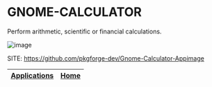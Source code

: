 # GNOME-CALCULATOR

 Perform arithmetic, scientific or financial calculations.
 
 ![image](https://upload.wikimedia.org/wikipedia/commons/8/81/GNOME_Calculator_40_%28released_in_2021-03%29.png)

 SITE: https://github.com/pkgforge-dev/Gnome-Calculator-Appimage

 | [Applications](https://portable-linux-apps.github.io/apps.html) | [Home](https://portable-linux-apps.github.io)
 | --- | --- |
